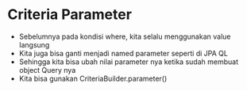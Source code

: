 # Criteria Parameter
* Sebelumnya pada kondisi where, kita selalu menggunakan value langsung
* Kita juga bisa ganti menjadi named parameter seperti di JPA QL
* Sehingga kita bisa ubah nilai parameter nya ketika sudah membuat object Query nya
* Kita bisa gunakan CriteriaBuilder.parameter()